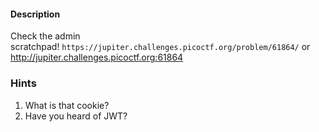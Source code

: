 #### Description

Check the admin scratchpad! `https://jupiter.challenges.picoctf.org/problem/61864/` or http://jupiter.challenges.picoctf.org:61864

### Hints
1. What is that cookie?
2. Have you heard of JWT?